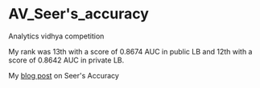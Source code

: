 # AV_Seer's_accuracy
Analytics vidhya competition

My rank was 13th with a score of 0.8674 AUC in public LB and 12th with a score of 0.8642 AUC in private LB.

My [blog post](https://medium.com/@supreethmanyam/seers-accuracy-d956bbb0715#.e7jgqfk5j) on Seer's Accuracy
